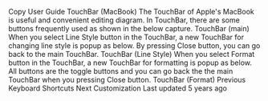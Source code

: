 Copy
User Guide
TouchBar (MacBook)
The TouchBar of Apple's MacBook is useful and convenient editing diagram. In TouchBar, there are some buttons frequently used as shown in the below capture.
TouchBar (main)
When you select Line Style button in the TouchBar, a new TouchBar for changing line style is popup as below. By pressing Close button, you can go back to the main TouchBar.
TouchBar (Line Style)
When you select Format button in the TouchBar, a new TouchBar for formatting is popup as below. All buttons are the toggle buttons and you can go back the the main TouchBar when you pressing Close button.
TouchBar (Format)
Previous
Keyboard Shortcuts
Next
Customization
Last updated 
5 years ago